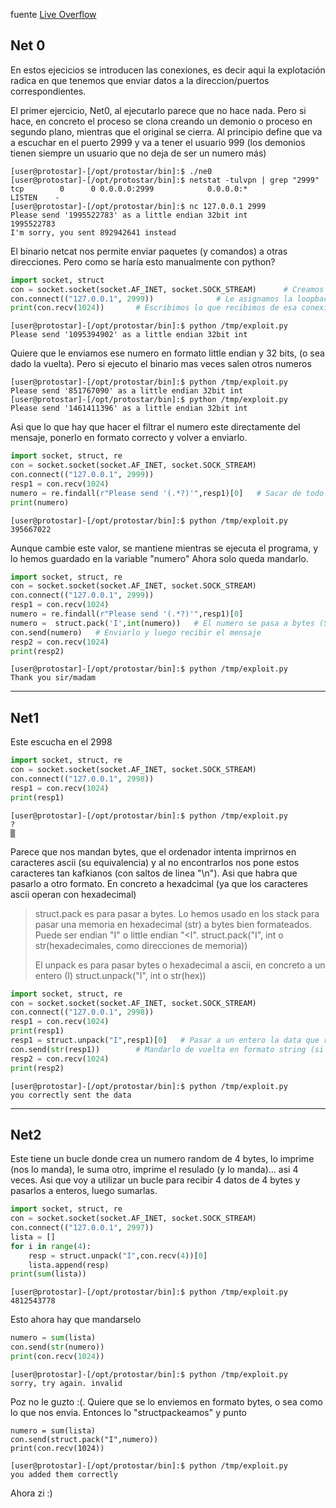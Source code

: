 
fuente [Live Overflow](https://www.youtube.com/c/LiveOverflow/videos)


## Net 0 

En estos ejecicios se introducen las conexiones, es decir aqui la explotación radica en que tenemos que enviar datos a la direccion/puertos 
correspondientes.

El primer ejercicio, Net0, al ejecutarlo parece que no hace nada. Pero si hace, en concreto el proceso se clona creando un demonio o proceso en segundo
plano, mientras que el original se cierra. Al principio define que va a escuchar en el puerto 2999 y va a tener el usuario 999 (los demonios tienen 
siempre un usuario que no deja de ser un numero más)

```console
[user@protostar]-[/opt/protostar/bin]:$ ./ne0
[user@protostar]-[/opt/protostar/bin]:$ netstat -tulvpn | grep "2999"
tcp        0      0 0.0.0.0:2999            0.0.0.0:*               LISTEN    -  
[user@protostar]-[/opt/protostar/bin]:$ nc 127.0.0.1 2999
Please send '1995522783' as a little endian 32bit int
1995522783
I'm sorry, you sent 892942641 instead
```
El binario netcat nos permite enviar paquetes (y comandos) a otras direcciones. Pero como se haría esto manualmente con python?


```python
import socket, struct
con = socket.socket(socket.AF_INET, socket.SOCK_STREAM)      # Creamos un socket llamado "con" de tipo ipv4
con.connect(("127.0.0.1", 2999))              # Le asignamos la loopback y el puerto 2999 (el del binario)
print(con.recv(1024))       # Escribimos lo que recibimos de esa conexion.
```
```console
[user@protostar]-[/opt/protostar/bin]:$ python /tmp/exploit.py 
Please send '1095394902' as a little endian 32bit int
```
Quiere que le enviamos ese numero en formato little endian y 32 bits, (o sea dado la vuelta). Pero si ejecuto el binario mas veces salen otros numeros
```console
[user@protostar]-[/opt/protostar/bin]:$ python /tmp/exploit.py 
Please send '851767090' as a little endian 32bit int
[user@protostar]-[/opt/protostar/bin]:$ python /tmp/exploit.py 
Please send '1461411396' as a little endian 32bit int
```
Asi que lo que hay que hacer el filtrar el numero este directamente del mensaje, ponerlo en formato correcto y volver a enviarlo.
```python
import socket, struct, re
con = socket.socket(socket.AF_INET, socket.SOCK_STREAM)
con.connect(("127.0.0.1", 2999))
resp1 = con.recv(1024)
numero = re.findall(r"Please send '(.*?)'",resp1)[0]   # Sacar de todo el mensaje el numero en concreto (metiendolo en la variable "numero")
print(numero)
```
```console
[user@protostar]-[/opt/protostar/bin]:$ python /tmp/exploit.py 
395667022
```
Aunque cambie este valor, se mantiene mientras se ejecuta el programa, y lo hemos guardado en la variable "numero"
Ahora solo queda mandarlo.
```python
import socket, struct, re
con = socket.socket(socket.AF_INET, socket.SOCK_STREAM)
con.connect(("127.0.0.1", 2999))
resp1 = con.recv(1024)
numero = re.findall(r"Please send '(.*?)'",resp1)[0]
numero =  struct.pack('I',int(numero))   # El numero se pasa a bytes (Si se pasa como str da error)
con.send(numero)   # Enviarlo y luego recibir el mensaje
resp2 = con.recv(1024)
print(resp2)
```
```console
[user@protostar]-[/opt/protostar/bin]:$ python /tmp/exploit.py 
Thank you sir/madam
```

---------------------------------------------------------------

## Net1

Este escucha en el 2998
```python
import socket, struct, re
con = socket.socket(socket.AF_INET, socket.SOCK_STREAM)
con.connect(("127.0.0.1", 2998))
resp1 = con.recv(1024)
print(resp1)
```
```console
[user@protostar]-[/opt/protostar/bin]:$ python /tmp/exploit.py 
?
▒
```
Parece que nos mandan bytes, que el ordenador intenta imprirnos en caracteres ascii (su equivalencia) y al no encontrarlos nos pone estos caracteres tan kafkianos (con saltos de linea "\n"). Asi que habra que pasarlo a otro formato. En concreto a hexadcimal (ya que los caracteres ascii operan con hexadecimal)

> struct.pack es para pasar a bytes. Lo hemos usado en los stack para pasar una memoria en hexadecimal (str) a bytes bien formateados. Puede ser endian 
> "I" o little endian "<I".  struct.pack("I", int o str(hexadecimales, como direcciones de memoria))
> 
> El unpack es para pasar bytes o hexadecimal a ascii, en concreto a un entero (I)  struct.unpack("I",  int o str(hex))

```python
import socket, struct, re
con = socket.socket(socket.AF_INET, socket.SOCK_STREAM)
con.connect(("127.0.0.1", 2998))
resp1 = con.recv(1024)
print(resp1)
resp1 = struct.unpack("I",resp1)[0]   # Pasar a un entero la data que recibimos (y que sea legible)
con.send(str(resp1))        # Mandarlo de vuelta en formato string (si no da error)
resp2 = con.recv(1024)
print(resp2)
```
```console
[user@protostar]-[/opt/protostar/bin]:$ python /tmp/exploit.py 
you correctly sent the data
```
---------------------------------------------------------------

## Net2

Este tiene un bucle donde crea un numero random de 4 bytes, lo imprime (nos lo manda), le suma otro, imprime el resulado (y lo manda)... asi 4 veces.
Asi que voy a utilizar un bucle para recibir 4 datos de 4 bytes y pasarlos a enteros, luego sumarlas.
```python
import socket, struct, re
con = socket.socket(socket.AF_INET, socket.SOCK_STREAM)
con.connect(("127.0.0.1", 2997))
lista = []
for i in range(4):
    resp = struct.unpack("I",con.recv(4))[0]
    lista.append(resp)
print(sum(lista))
```
```console
[user@protostar]-[/opt/protostar/bin]:$ python /tmp/exploit.py 
4812543778
```
Esto ahora hay que mandarselo
```python
numero = sum(lista)
con.send(str(numero))      
print(con.recv(1024))
```
```console
[user@protostar]-[/opt/protostar/bin]:$ python /tmp/exploit.py 
sorry, try again. invalid
```
Poz no le guzto :(. Quiere que se lo enviemos en formato bytes, o sea como lo que nos envia. Entonces lo "structpackeamos" y punto
```console
numero = sum(lista)
con.send(struct.pack("I",numero))
print(con.recv(1024))
```
```console
[user@protostar]-[/opt/protostar/bin]:$ python /tmp/exploit.py 
you added them correctly
```
Ahora zi :)






